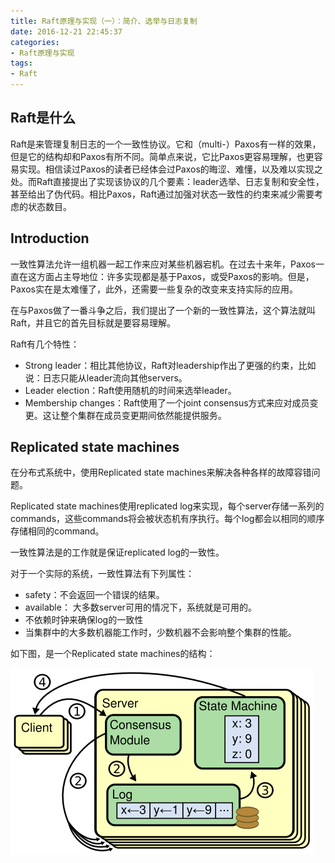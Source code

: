 ```yaml
---
title: Raft原理与实现（一）：简介、选举与日志复制
date: 2016-12-21 22:45:37
categories:
- Raft原理与实现
tags:
- Raft
---
```


## Raft是什么

Raft是来管理复制日志的一个一致性协议。它和（multi-）Paxos有一样的效果，但是它的结构却和Paxos有所不同。简单点来说，它比Paxos更容易理解，也更容易实现。相信读过Paxos的读者已经体会过Paxos的晦涩、难懂，以及难以实现之处。而Raft直接提出了实现该协议的几个要素：leader选举、日志复制和安全性，甚至给出了伪代码。相比Paxos，Raft通过加强对状态一致性的约束来减少需要考虑的状态数目。

## Introduction

一致性算法允许一组机器一起工作来应对某些机器宕机。在过去十来年，Paxos一直在这方面占主导地位：许多实现都是基于Paxos，或受Paxos的影响。但是，Paxos实在是太难懂了，此外，还需要一些复杂的改变来支持实际的应用。

在与Paxos做了一番斗争之后，我们提出了一个新的一致性算法，这个算法就叫Raft，并且它的首先目标就是要容易理解。

Raft有几个特性：

 * Strong leader：相比其他协议，Raft对leadership作出了更强的约束，比如说：日志只能从leader流向其他servers。
 * Leader election：Raft使用随机的时间来选举leader。
 * Membership changes：Raft使用了一个joint consensus方式来应对成员变更。这让整个集群在成员变更期间依然能提供服务。

## Replicated state machines

在分布式系统中，使用Replicated state machines来解决各种各样的故障容错问题。

Replicated state machines使用replicated log来实现，每个server存储一系列的commands，这些commands将会被状态机有序执行。每个log都会以相同的顺序存储相同的command。

一致性算法是的工作就是保证replicated log的一致性。

对于一个实际的系统，一致性算法有下列属性：

* safety：不会返回一个错误的结果。
* available： 大多数server可用的情况下，系统就是可用的。
* 不依赖时钟来确保log的一致性
* 当集群中的大多数机器能工作时，少数机器不会影响整个集群的性能。

如下图，是一个Replicated state machines的结构：

![](/images/raft_state_machine.png)




